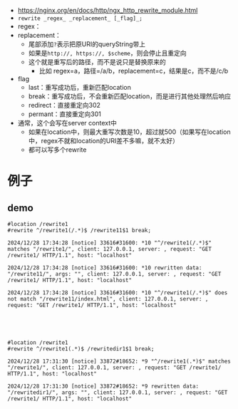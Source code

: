 
- https://nginx.org/en/docs/http/ngx_http_rewrite_module.html
- ```rewrite _regex_ _replacement_ [_flag]_;```
- regex：
- replacement：
	- 尾部添加`?`表示把原URI的queryString带上
	- 如果是`http://, https://, $scheme`，则会停止且重定向
	- 这个就是重写后的路径，而不是说只是替换原来的
		- 比如 regex=a，路径=/a/b，replacement=c，结果是c，而不是/c/b
- flag
	- last：重写成功后，重新匹配location
	- break：重写成功后，不会重新匹配location，而是进行其他处理然后响应
	- redirect：直接重定向302
	- permant：直接重定向301
- 通常，这个会写在server context中
	- 如果在location中，则最大重写次数是10，超过就500（如果写在location中，regex不就和location的URI差不多嘛，就不太好）
	- 都可以写多个rewrite


# 例子
## demo

```
#location /rewrite1
#rewrite ^/rewrite1(/.*)$ /rewrite11$1 break;

2024/12/28 17:34:28 [notice] 33616#31600: *10 "^/rewrite1(/.*)$" matches "/rewrite1/", client: 127.0.0.1, server: , request: "GET /rewrite1/ HTTP/1.1", host: "localhost"

2024/12/28 17:34:28 [notice] 33616#31600: *10 rewritten data: "/rewrite11/", args: "", client: 127.0.0.1, server: , request: "GET /rewrite1/ HTTP/1.1", host: "localhost"

2024/12/28 17:34:28 [notice] 33616#31600: *10 "^/rewrite1(/.*)$" does not match "/rewrite11/index.html", client: 127.0.0.1, server: , request: "GET /rewrite1/ HTTP/1.1", host: "localhost"





#location /rewrite1
#rewrite ^/rewrite1(.*)$ /rewritedir1$1 break;

2024/12/28 17:31:30 [notice] 33872#18652: *9 "^/rewrite1(.*)$" matches "/rewrite1/", client: 127.0.0.1, server: , request: "GET /rewrite1/ HTTP/1.1", host: "localhost"

2024/12/28 17:31:30 [notice] 33872#18652: *9 rewritten data: "/rewritedir1/", args: "", client: 127.0.0.1, server: , request: "GET /rewrite1/ HTTP/1.1", host: "localhost"
```